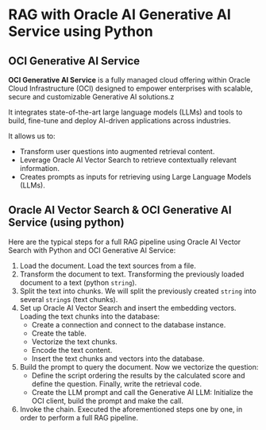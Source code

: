 # RAG with Oracle AI Generative AI Service using Python

## OCI Generative AI Service

**OCI Generative AI Service** is a fully managed cloud offering within Oracle Cloud Infrastructure (OCI) designed
to empower enterprises with scalable, secure and customizable Generative AI solutions.z

It integrates state-of-the-art large language models (LLMs) and tools to build, fine-tune and deploy AI-driven
applications across industries.

It allows us to:

- Transform user questions into augmented retrieval content.
- Leverage Oracle AI Vector Search to retrieve contextually relevant information.
- Creates prompts as inputs for retrieving using Large Language Models (LLMs).

## Oracle AI Vector Search & OCI Generative AI Service (using python)

Here are the typical steps for a full RAG pipeline using Oracle AI Vector Search with Python and OCI Generative
AI Service:

1. Load the document.
   Load the text sources from a file.
2. Transform the document to text.
   Transforming the previously loaded document to a text (python `string`).
3. Split the text into chunks.
   We will split the previously created `string` into several `string`s (text chunks).
4. Set up Oracle AI Vector Search and insert the embedding vectors.
   Loading the text chunks into the database:
    - Create a connection and connect to the database instance.
    - Create the table.
    - Vectorize the text chunks.
    - Encode the text content.
    - Insert the text chunks and vectors into the database.
5. Build the prompt to query the document.
   Now we vectorize the question:
    - Define the script ordering the results by the calculated score and define the question. Finally, write the
      retrieval code.
    - Create the LLM prompt and call the Generative AI LLM: Initialize the OCI client, build the prompt and make the
      call.
6. Invoke the chain.
   Executed the aforementioned steps one by one, in order to perform a full RAG pipeline.
